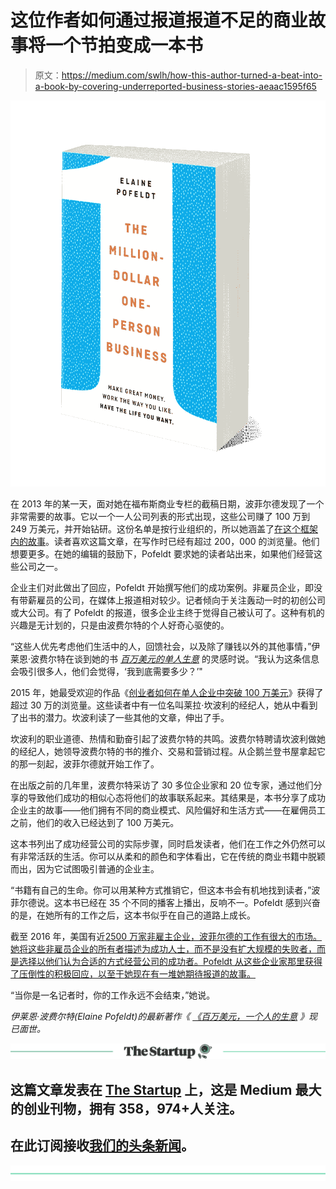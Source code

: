 # 这位作者如何通过报道报道不足的商业故事将一个节拍变成一本书

> 原文：<https://medium.com/swlh/how-this-author-turned-a-beat-into-a-book-by-covering-underreported-business-stories-aeaac1595f65>

![](img/2908fd2f13f275d6fcec320413b36b63.png)

在 2013 年的某一天，面对她在福布斯商业专栏的截稿日期，波菲尔德发现了一个非常需要的故事。它以一个一人公司列表的形式出现，这些公司赚了 100 万到 249 万美元，并开始钻研。这份名单是按行业组织的，所以她涵盖了[在这个框架内的故事](https://www.forbes.com/sites/elainepofeldt/2013/06/29/the-rise-of-the-million-dollar-one-person-business/#41a8360b3c99)。读者喜欢这篇文章，在写作时已经有超过 200，000 的浏览量。他们想要更多。在她的编辑的鼓励下，Pofeldt 要求她的读者站出来，如果他们经营这些公司之一。

企业主们对此做出了回应，Pofeldt 开始撰写他们的成功案例。非雇员企业，即没有带薪雇员的公司，在媒体上报道相对较少。记者倾向于关注轰动一时的初创公司或大公司。有了 Pofeldt 的报道，很多企业主终于觉得自己被认可了。这种有机的兴趣是无计划的，只是由波费尔特的个人好奇心驱使的。

“这些人优先考虑他们生活中的人，回馈社会，以及除了赚钱以外的其他事情，”伊莱恩·波费尔特在谈到她的书 [*百万美元的单人生意*](https://www.amazon.com/Million-Dollar-One-Person-Business-Great-Money-ebook/dp/B06Y4V1L9D) 的灵感时说。“我认为这条信息会吸引很多人，他们会觉得，‘我到底需要多少？’"

2015 年，她最受欢迎的作品《[创业者如何在单人企业中突破 100 万美元](https://www.forbes.com/sites/elainepofeldt/2015/05/30/how-bold-entrepreneurs-are-breaking-1-million-in-one-person-businesses/#52243c76398b)》获得了超过 30 万的浏览量。这些读者中有一位名叫莱拉·坎波利的经纪人，她从中看到了出书的潜力。坎波利读了一些其他的文章，伸出了手。

坎波利的职业道德、热情和勤奋引起了波费尔特的共鸣。波费尔特聘请坎波利做她的经纪人，她领导波费尔特的书的推介、交易和营销过程。从企鹅兰登书屋拿起它的那一刻起，波菲尔德就开始工作了。

在出版之前的几年里，波费尔特采访了 30 多位企业家和 20 位专家，通过他们分享的导致他们成功的相似心态将他们的故事联系起来。其结果是，本书分享了成功企业主的故事——他们拥有不同的商业模式、风险偏好和生活方式——在雇佣员工之前，他们的收入已经达到了 100 万美元。

这本书列出了成功经营公司的实际步骤，同时启发读者，他们在工作之外仍然可以有非常活跃的生活。你可以从柔和的颜色和字体看出，它在传统的商业书籍中脱颖而出，因为它试图吸引普通的企业主。

“书籍有自己的生命。你可以用某种方式推销它，但这本书会有机地找到读者，”波菲尔德说。这本书已经在 35 个不同的播客上播出，反响不一。Pofeldt 感到兴奋的是，在她所有的工作之后，这本书似乎在自己的道路上成长。

截至 2016 年，美国有近[2500 万家非雇主企业，波菲尔德的工作有很大的市场。她将这些非雇员企业的所有者描述为成功人士，而不是没有扩大规模的失败者，而是选择以他们认为合适的方式经营公司的成功者。Pofeldt 从这些企业家那里获得了压倒性的积极回应，以至于她现在有一堆她期待报道的故事。](https://www.forbes.com/sites/elainepofeldt/2018/06/21/why-more-americans-are-breaking-1-million-in-one-person-businesses/#6ec55539616b)

“当你是一名记者时，你的工作永远不会结束，”她说。

*伊莱恩·波费尔特(Elaine Pofeldt)的最新著作《* [*《百万美元，一个人的生意*](https://www.amazon.com/Million-Dollar-One-Person-Business-Great-Money-ebook/dp/B06Y4V1L9D) *》现已面世。*

[![](img/308a8d84fb9b2fab43d66c117fcc4bb4.png)](https://medium.com/swlh)

## 这篇文章发表在 [The Startup](https://medium.com/swlh) 上，这是 Medium 最大的创业刊物，拥有 358，974+人关注。

## 在此订阅接收[我们的头条新闻](http://growthsupply.com/the-startup-newsletter/)。

[![](img/b0164736ea17a63403e660de5dedf91a.png)](https://medium.com/swlh)